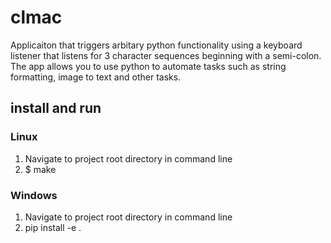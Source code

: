 # clmac

Applicaiton that triggers arbitary python functionality using a keyboard listener that listens for 3 character sequences
beginning with a semi-colon. The app allows you to use python to automate tasks such as string formatting, image to text
and other tasks.


## install and run

### Linux

1. Navigate to project root directory in command line
2. $ make


### Windows

1. Navigate to project root directory in command line
2. pip install -e .
